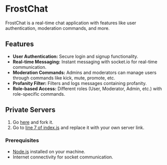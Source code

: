 # FrostChat

FrostChat is a real-time chat application with features like user authentication, moderation commands, and more.

## Features

- **User Authentication:** Secure login and signup functionality.
- **Real-time Messaging:** Instant messaging with socket.io for real-time communication.
- **Moderation Commands:** Admins and moderators can manage users through commands like kick, mute, promote, etc.
- **Profanity Filter:** Filters and logs messages containing profanity.
- **Role-based Access:** Different roles (User, Moderator, Admin, etc.) with role-specific commands.

## Private Servers
1. Go [here](https://frostchat-server-main.frostneek.repl.co) and fork it.
2. Go to [line 7 of index.js](https://replit.com/@frostneek/frostchat-server-main#file://index.js:7) and replace it with your own server link.

### Prerequisites

- [Node.js](https://nodejs.org/) installed on your machine.
- Internet connectivity for socket communication.
